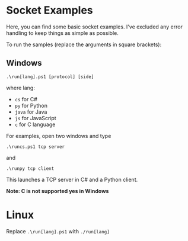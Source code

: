 # Socket Examples

Here, you can find some basic socket examples. 
I've excluded any error handling to keep things as simple as possible.

To run the samples (replace the arguments in square brackets):

## Windows

    .\run[lang].ps1 [protocol] [side]

where lang:

- `cs` for C#
- `py` for Python
- `java` for Java
- `js` for JavaScript
- `c` for C language

For examples, open two windows and type

    .\runcs.ps1 tcp server

and

    .\runpy tcp client

This launches a TCP server in C# and a Python client.

**Note: C is not supported yes in Windows**

# Linux

Replace `.\run[lang].ps1` with `./run[lang]`

